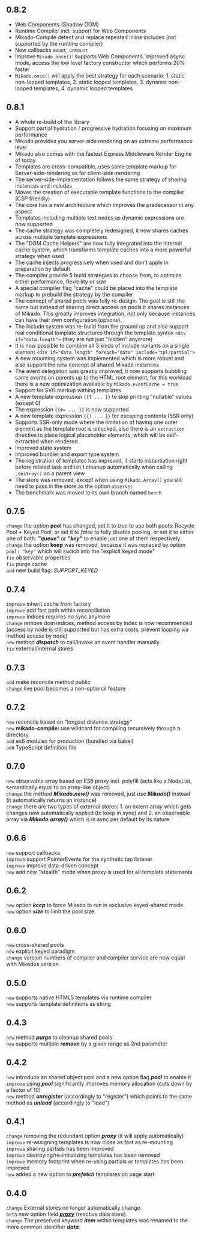 ## 0.8.2

- Web Components (Shadow DOM)
- Runtime Compiler incl. support for Web Components
- Mikado-Compile detect and replace repeated inline includes (not supported by the runtime compiler)
- New callbacks `mount`, `unmount`
- Improve `Mikado.once()`: supports Web Components, improved async mode, access the low level factory constructor which performs 20% faster
- `Mikado.once()` will apply the best strategy for each scenario: 1. static non-looped templates, 2. static looped templates, 3. dynamic non-looped templates, 4. dynamic looped templates

## 0.8.1

- A whole re-build of the library
- Support partial hydration / progressive hydration focusing on maximum performance
- Mikado provides you server-side rendering on an extreme performance level
- Mikado also comes with the fastest Express Middleware Render Engine of today
- Templates are cross-compatible, uses same template markup for Server-side-rendering as for client-side-rendering
- The server-side-implementation follows the same strategy of sharing instances and includes
- Moves the creation of executable template functions to the compiler (CSP friendly)
- The core has a new architecture which improves the predecessor in any aspect
- Templates including multiple text nodes as dynamic expressions are now supported
- The cache strategy was completely redesigned, it now shares caches across multiple template expressions
- The "DOM Cache Helpers" are now fully integrated into the internal cache system, which transforms template caches into a more powerful strategy when used
- The cache injects progressively when used and don't apply in preparation by default
- The compiler provide 5 build strategies to choose from, to optimize either performance, flexibility or size
- A special compiler flag "cache" could be placed into the template markup to prebuild the strategy by the compiler
- The concept of shared pools was fully re-design. The goal is still the same but instead of sharing direct access on pools it shares instances of Mikado. This greatly improves integration, not only because instances can have their own configuration (options).
- The include system was re-build from the ground up and also support real conditional template structures through the template syntax `<div if="data.length">` (they are not just "hidden" anymore)
- It is now possible to combine all 3 kinds of include variants on a single element `<div if="data.length" foreach="data" include="tpl/partial">`
- A new mounting system was implemented which is more robust and also support the new concept of shared Mikado instances
- The event delegation was greatly improved, it now supports bubbling same events on parents up to the HTML root element, for this workload there is a new optimization available by `Mikado.eventCache = true`.
- Support for SVG markup withing templates
- A new template expression `{{? ... }}` to skip printing "nullable" values (except 0)
- The expression `{{#= ... }}` is now supported
- A new template expression `{{! ... }}` for escaping contents (SSR only)
- Supports SSR-only mode where the limitation of having one outer element as the template root is unlocked, also there is an `extraction` directive to place logical placeholder elements, which will be self-extracted when rendered
- Improved state system
- Improved bundler and export type system
- The registration of templates has improved, it starts instantiation right before related task and isn't cleanup automatically when calling `.destroy()` on a parent view
- The store was removed, except when using `Mikado.Array()` you still need to pass in the store as the option `observe:`
- The benchmark was moved to its own branch named `bench`

## 0.7.5
`change` the option __pool__ has changed, set it to _true_ to use both pools: Recycle Pool + Keyed Pool, or set it to _false_ to fully disable pooling, or set it to either one of both: ___"queue"___ or ___"key"___ to enable just one of them respectively<br>
`change` the option __keep__ was removed, because it was replaced by option `pool: "key"` which will switch into the "explicit keyed mode"<br>
`fix` observable properties<br>
`fix` purge cache<br>
`add` new build flag: _SUPPORT_KEYED_<br>

## 0.7.4
`improve` inherit cache from factory<br>
`improve` add fast path within reconciliation<br>
`improve` indices requires no sync anymore<br>
`change` remove dom indices, method access by index is now recommended (access by node is still supported but has extra costs, prevent looping via method access by node)<br>
`new` method ___dispatch___ to call/invoke an event handler manually<br>
`fix` external/internal stores<br>

## 0.7.3
`add` make reconcile method public<br>
`change` live pool becomes a non-optional feature<br>

## 0.7.2
`new` reconcile based on "longest distance strategy"<br>
`new` __mikado-compile:__ use wildcard for compiling recursively through a directory<br>
`add` es6 modules for production (bundled via babel)<br>
`add` TypeScript definition file

## 0.7.0
`new` observable array based on ES6 proxy incl. polyfill (acts like a NodeList, semantically equal to an array-like object)<br>
`change` the method ___Mikado.new()___ was removed, just use ___Mikado()___ instead (it automatically returns an instance)<br>
`change` there are two types of external stores: 1. an extern array which gets changes now automatically applied (to keep in sync) and 2. an observable array via ___Mikado.array()___ which is in sync per default by its nature

## 0.6.6
`new` support callbacks<br>
`improve` support PointerEvents for the synthetic tap listener<br>
`improve` improve data-driven concept<br>
`new` add new "stealth" mode when proxy is used for all template statements<br>

## 0.6.2
`new` option ___keep___ to force Mikado to run in exclusive keyed-shared mode<br>
`new` option ___size___ to limit the pool size<br>

## 0.6.0
`new` cross-shared pools<br>
`new` explicit keyed paradigm<br>
`change` version numbers of compiler and compiler service are now equal with Mikados version<br>

## 0.5.0
`new` supports native HTML5 templates via runtime compiler<br>
`new` supports template definitions as string<br>

## 0.4.3
`new` method ___purge___ to cleanup shared pools<br>
`new` supports multiple ___remove___ by a given range as 2nd parameter<br>

## 0.4.2
`new` introduce an shared object pool and a new option flag ___pool___ to enable it<br>
`improve` using ___pool___ significantly improves memory allocation (cuts down by a factor of 10)<br>
`new` method ___unregister___ (accordingly to "register") which points to the same method as ___unload___ (accordingly to "load")<br>

## 0.4.1
`change` removing the redundant option ___proxy___ (it will apply automatically)<br>
`improve` re-assigning templates is now close as fast as re-mounting<br>
`improve` sharing partials has been improved<br>
`improve` destroying/re-initializing templates has been removed<br>
`improve` memory footprint when re-using partials or templates has been improved<br>
`new` added a new option to ___prefetch___ templates on page start

## 0.4.0
`change` External stores no longer automatically change.<br>
`beta` new option field ___<a href="#proxy">proxy</a>___ (reactive data store).<br>
`change` The preserved keyword ___item___ within templates was renamed to the more common identifier ___data___.<br>

